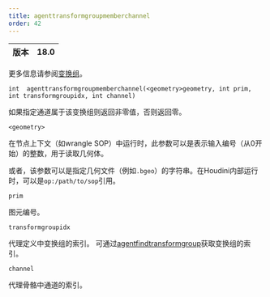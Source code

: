 ```yaml
---
title: agenttransformgroupmemberchannel
order: 42
---
```

| 版本 | 18.0 |
| --- | --- |
更多信息请参阅[变换组](../../crowds/agents.html#xformgroups)。

`int  agenttransformgroupmemberchannel(<geometry>geometry, int prim, int transformgroupidx, int channel)`

如果指定通道属于该变换组则返回非零值，否则返回零。

`<geometry>`

在节点上下文（如wrangle SOP）中运行时，此参数可以是表示输入编号（从0开始）的整数，用于读取几何体。

或者，该参数可以是指定几何文件（例如`.bgeo`）的字符串。在Houdini内部运行时，可以是`op:/path/to/sop`引用。

`prim`

图元编号。

`transformgroupidx`

代理定义中变换组的索引。
可通过[agentfindtransformgroup](agentfindtransformgroup.html "查找代理定义中变换组的索引")获取变换组的索引。

`channel`

代理骨骼中通道的索引。

